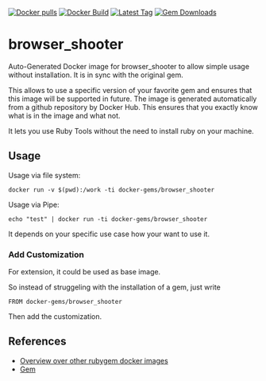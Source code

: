 [![Docker pulls](https://img.shields.io/docker/pulls/rubygem/browser_shooter.svg)](https://hub.docker.com/r/rubygem/browser_shooter/)
[![Docker Build](https://img.shields.io/docker/automated/rubygem/browser_shooter.svg)](https://hub.docker.com/r/rubygem/browser_shooter/)
[![Latest Tag](https://img.shields.io/github/tag/docker-rubygem/browser_shooter.svg)](https://hub.docker.com/r/rubygem/browser_shooter/)
[![Gem Downloads](https://img.shields.io/gem/dt/browser_shooter.svg)](https://rubygems.org/gems/browser_shooter/)
# browser_shooter

Auto-Generated Docker image for browser_shooter to allow simple usage without installation.
It is in sync with the original gem.

This allows to use a specific version of your favorite gem and ensures that this image will be supported in future.
The image is generated automatically from a github repository by Docker Hub.
This ensures that you exactly know what is in the image and what not.

It lets you use Ruby Tools without the need to install ruby on your machine.

## Usage

Usage via file system:

`docker run -v $(pwd):/work -ti docker-gems/browser_shooter`

Usage via Pipe:

`echo "test" | docker run -ti docker-gems/browser_shooter`

It depends on your specific use case how your want to use it.

### Add Customization

For extension, it could be used as base image.

So instead of struggeling with the installation of a gem, just write

`FROM docker-gems/browser_shooter`

Then add the customization.

## References

 - [Overview over other rubygem docker images](https://github.com/thinkbot/docker-rubygem)
 - [Gem](https://rubygems.org/gems/browser_shooter/)
